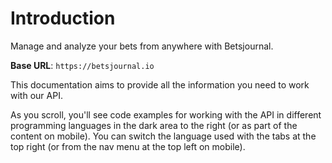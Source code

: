# Introduction

Manage and analyze your bets from anywhere with Betsjournal.

<aside>
    <strong>Base URL</strong>: <code>https://betsjournal.io</code>
</aside>

This documentation aims to provide all the information you need to work with our API.

<aside>As you scroll, you'll see code examples for working with the API in different programming languages in the dark area to the right (or as part of the content on mobile).
You can switch the language used with the tabs at the top right (or from the nav menu at the top left on mobile).</aside>


